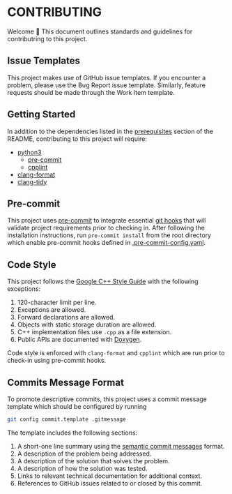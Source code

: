 ﻿
# CONTRIBUTING

Welcome 👋 This document outlines standards and guidelines for contributring to this project.

## Issue Templates

This project makes use of GitHub issue templates. If you encounter a problem, please use the Bug Report issue template. Similarly, feature requests should be made through the Work Item template.

## Getting Started

In addition to the dependencies listed in the [prerequisites](README.md#Prerequisites) section of the README, contributing to this project will require:

- [python3](https://www.python.org/downloads/)
  - [pre-commit](https://pre-commit.com)
  - [cpplint](https://github.com/cpplint/cpplint)
- [clang-format](https://clang.llvm.org/docs/ClangFormat.html)
- [clang-tidy](https://clang.llvm.org/extra/clang-tidy/)

## Pre-commit

This project uses [pre-commit](https://pre-commit.com) to integrate essential [git hooks](https://git-scm.com/book/en/v2/Customizing-Git-Git-Hooks) that will validate project requirements prior to checking in. After following the installation instructions, run `pre-commit install` from the root directory which enable pre-commit hooks defined in [.pre-commit-config.yaml](.pre-commit-config.yaml).

## Code Style

This project follows the [Google C++ Style Guide](https://google.github.io/styleguide/cppguide.html) with the following exceptions:

1. 120-character limit per line.
2. Exceptions are allowed.
3. Forward declarations are allowed.
4. Objects with static storage duration are allowed.
5. C++ implementation files use `.cpp` as a file extension.
6. Public APIs are documented with [Doxygen](https://www.doxygen.nl/).

Code style is enforced with `clang-format` and `cpplint` which are run prior to check-in using pre-commit hooks.

## Commits Message Format

To promote descriptive commits, this project uses a commit message template which should be configured by running

```bash
git config commit.template .gitmessage
```

The template includes the following sections:

1. A short-one line summary using the [semantic commit messages](https://gist.github.com/joshbuchea/6f47e86d2510bce28f8e7f42ae84c716) format.
2. A description of the problem being addressed.
3. A description of the solution that solves the problem.
4. A description of how the solution was tested.
5. Links to relevant technical documentation for additional context.
6. References to GitHub issues related to or closed by this commit.
